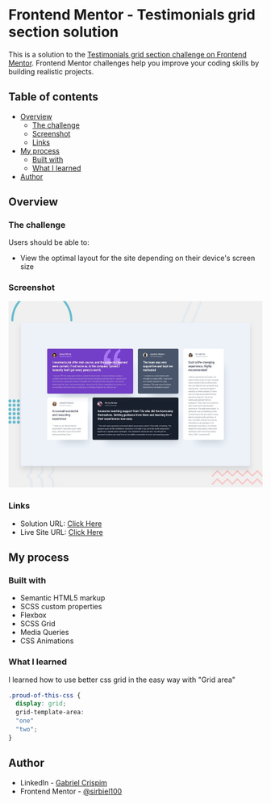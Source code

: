 # Frontend Mentor - Testimonials grid section solution

This is a solution to the [Testimonials grid section challenge on Frontend Mentor](https://www.frontendmentor.io/challenges/testimonials-grid-section-Nnw6J7Un7). Frontend Mentor challenges help you improve your coding skills by building realistic projects. 

## Table of contents

- [Overview](#overview)
  - [The challenge](#the-challenge)
  - [Screenshot](#screenshot)
  - [Links](#links)
- [My process](#my-process)
  - [Built with](#built-with)
  - [What I learned](#what-i-learned)
- [Author](#author)

## Overview

### The challenge

Users should be able to:

- View the optimal layout for the site depending on their device's screen size

### Screenshot

![Desktop Preview](desktop-preview.jpg)

### Links

- Solution URL: [Click Here](https://www.frontendmentor.io/solutions/testimonials-grid-section-with-scss-xp_ip7aGtC)
- Live Site URL: [Click Here](https://github.com/sirbiel100/challenge--15)

## My process

### Built with

- Semantic HTML5 markup
- SCSS custom properties
- Flexbox
- SCSS Grid
- Media Queries
- CSS Animations

### What I learned

I learned how to use better css grid in the easy way with "Grid area"

```css
.proud-of-this-css {
  display: grid;
  grid-template-area: 
  "one"
  "two";
}
```

## Author

- LinkedIn - [Gabriel Crispim](https://www.linkedin.com/in/gabrielrcrispim/)
- Frontend Mentor - [@sirbiel100](https://www.frontendmentor.io/profile/sirbiel100)

